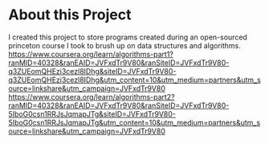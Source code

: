 # About this Project

I created this project to store programs created during an open-sourced princeton course I took to brush up on data structures and algorithms. 
https://www.coursera.org/learn/algorithms-part1?ranMID=40328&ranEAID=JVFxdTr9V80&ranSiteID=JVFxdTr9V80-q3ZUEomQHEzi3cezl8IDhg&siteID=JVFxdTr9V80-q3ZUEomQHEzi3cezl8IDhg&utm_content=10&utm_medium=partners&utm_source=linkshare&utm_campaign=JVFxdTr9V80
https://www.coursera.org/learn/algorithms-part2?ranMID=40328&ranEAID=JVFxdTr9V80&ranSiteID=JVFxdTr9V80-5IboG0csn1RRJsJqmapJTg&siteID=JVFxdTr9V80-5IboG0csn1RRJsJqmapJTg&utm_content=10&utm_medium=partners&utm_source=linkshare&utm_campaign=JVFxdTr9V80
